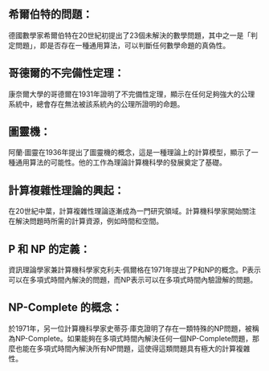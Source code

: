 ## 希爾伯特的問題：
德國數學家希爾伯特在20世紀初提出了23個未解決的數學問題，其中之一是「判定問題」，即是否存在一種通用算法，可以判斷任何數學命題的真偽性。

## 哥德爾的不完備性定理：
康奈爾大學的哥德爾在1931年證明了不完備性定理，顯示在任何足夠強大的公理系統中，總會存在無法被該系統內的公理所證明的命題。

## 圖靈機：
阿蘭·圖靈在1936年提出了圖靈機的概念，這是一種理論上的計算模型，顯示了一種通用算法的可能性。他的工作為理論計算機科學的發展奠定了基礎。

## 計算複雜性理論的興起：
在20世紀中葉，計算複雜性理論逐漸成為一門研究領域。計算機科學家開始關注在解決問題時所需的計算資源，例如時間和空間。

## P 和 NP 的定義：
資訊理論學家兼計算機科學家克利夫·佩爾格在1971年提出了P和NP的概念。P表示可以在多項式時間內解決的問題，而NP表示可以在多項式時間內驗證解的問題。

## NP-Complete 的概念：
於1971年，另一位計算機科學家史蒂芬·庫克證明了存在一類特殊的NP問題，被稱為NP-Complete。如果能夠在多項式時間內解決任何一個NP-Complete問題，那麼也能在多項式時間內解決所有NP問題，這使得這類問題具有極大的計算複雜性。